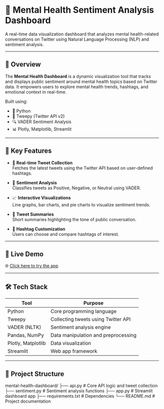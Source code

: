 # 🧠 Mental Health Sentiment Analysis Dashboard

A real-time data visualization dashboard that analyzes mental health-related conversations on Twitter using Natural Language Processing (NLP) and sentiment analysis.

---

## 📌 Overview

The **Mental Health Dashboard** is a dynamic visualization tool that tracks and displays public sentiment around mental health topics based on Twitter data. It empowers users to explore mental health trends, hashtags, and emotional context in real-time.

Built using:
- 🐍 Python
- 🧪 Tweepy (Twitter API v2)
- 🔍 VADER Sentiment Analysis
- 📊 Plotly, Matplotlib, Streamlit

---

## 🎯 Key Features

- 🔄 **Real-time Tweet Collection**  
  Fetches the latest tweets using the Twitter API based on user-defined hashtags.

- 💬 **Sentiment Analysis**  
  Classifies tweets as Positive, Negative, or Neutral using VADER.

- 📈 **Interactive Visualizations**  
  Line graphs, bar charts, and pie charts to visualize sentiment trends.

- 📝 **Tweet Summaries**  
  Short summaries highlighting the tone of public conversation.

- 🎯 **Hashtag Customization**  
  Users can choose and compare hashtags of interest.

---

## 🚀 Live Demo

🌐 [Click here to try the app](https://mental-health-dashboard-eece5642.streamlit.app/)

<!-- Optional: Add a screenshot or GIF of your dashboard -->
<!-- ![Dashboard Screenshot](demo.gif) -->

---

## 🛠️ Tech Stack

| Tool           | Purpose                                  |
|----------------|------------------------------------------|
| Python         | Core programming language                |
| Tweepy         | Collecting tweets using Twitter API      |
| VADER (NLTK)   | Sentiment analysis engine                |
| Pandas, NumPy  | Data manipulation and preprocessing      |
| Plotly, Matplotlib | Data visualization                 |
| Streamlit      | Web app framework                        |

---

## 📂 Project Structure

mental-health-dashboard/ 
├── api.py # Core API logic and tweet collection 
├── sentiment.py # Sentiment analysis functions 
├── app.py # Streamlit dashboard app 
├── requirements.txt # Dependencies 
└── README.md # Project documentation
